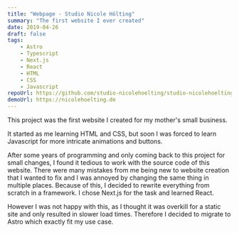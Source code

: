 ```yaml
---
title: "Webpage - Studio Nicole Hölting"
summary: "The first website I ever created"
date: 2019-04-26
draft: false
tags:
    - Astro
    - Typescript
    - Next.js
    - React
    - HTML
    - CSS
    - Javascript
repoUrl: https://github.com/studio-nicolehoelting/studio-nicolehoelting
demoUrl: https://nicolehoelting.de
---
```


This project was the first website I created for my mother's small business.

It started as me learning HTML and CSS, but soon I was forced to learn Javascript for more intricate animations and buttons.

After some years of programming and only coming back to this project for small changes, I found it tedious to work with the source code of this website. There were many mistakes from me being new to website creation that I wanted to fix and I was annoyed by changing the same thing in multiple places. Because of this, I decided to rewrite everything from scratch in a framework. I chose Next.js for the task and learned React.

However I was not happy with this, as I thought it was overkill for a static site and only resulted in slower load times. Therefore I decided to migrate to Astro which exactly fit my use case.
